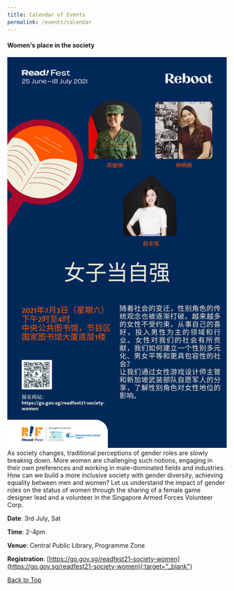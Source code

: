 ```yaml
---
title: Calendar of Events
permalink: /events/calendar
---
```


<a name="top"></a>

<a name="1"></a>
<h4><strong>Women's place in the society</strong></h4>

<img src="/images/calendar/nv_zhi_dang_zi_qiang.png">
As society changes, traditional perceptions of gender roles are slowly breaking down. More women are challenging such notions, engaging in their own preferences and working in male-dominated fields and industries. How can we build a more inclusive society with gender diversity, achieving equality between men and women? Let us understand the impact of gender roles on the status of women through the sharing of a female game designer lead and a volunteer in the Singapore Armed Forces Volunteer Corp.

<strong>Date</strong>: 3rd July, Sat

<strong>Time</strong>: 2-4pm

<strong>Venue</strong>: Central Public Library, Programme Zone

<strong>Registration</strong>: [https://go.gov.sg/readfest21-society-women](https://go.gov.sg/readfest21-society-women){:target="_blank"}

[Back to Top](#top)